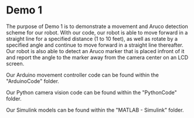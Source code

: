 # Demo 1
The purpose of Demo 1 is to demonstrate a movement and Aruco detection scheme for our robot. With our code, our robot is able to move forward in a straight line for a specified distance (1 to 10 feet), as well as rotate by a specified angle and continue to move forward in a straight line thereafter. Our robot is also able to detect an Aruco marker that is placed infront of it and report the angle to the marker away from the camera center on an LCD screen. 

Our Arduino movement controller code can be found within the "ArduinoCode" folder.

Our Python camera vision code can be found within the "PythonCode" folder.

Our Simulink models can be found within the "MATLAB - Simulink" folder.
